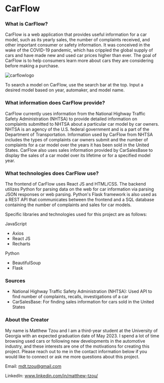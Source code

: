 # CarFlow

### What is CarFlow?
CarFlow is a web application that provides useful information for a car model, such as its yearly sales, the number of complaints received, and other important consumer or safety information. It was conceived in the wake of the COVID-19 pandemic, which has crippled the global supply of cars and have made new and used car prices higher than ever. The goal of CarFlow is to help consumers learn more about cars they are considering before making a purchase.

![carflowlogo](frontend/src/resources/carflowlogowhite.png)

To search a model on CarFlow, use the search bar at the top. Input a desired model based on year, automaker, and model name.

### What information does CarFlow provide?
CarFlow currently uses information from the National Highway Traffic Safety Administration (NHTSA) to provide detailed information on complaints submitted to NHTSA about a particular car model by car owners. NHTSA is an agency of the U.S. federal government and is a part of the Department of Transportation. Information used by CarFlow from NHTSA includes the types of complaints car owners submit and the number of complaints for a car model over the years it has been sold in the United States. CarFlow also uses sales information provided by CarSalesBase to display the sales of a car model over its lifetime or for a specified model year.

### What technologies does CarFlow use?
The frontend of CarFlow uses React JS and HTML/CSS. The backend utilizes Python for parsing data on the web for car information via parsing JSON responses or web parsing. Python's Flask framework is also used as a REST API that communicates between the frontend and a SQL database containing the number of complaints and sales for car models.

Specific libraries and technologies used for this project are as follows:

JavaScript
- Axios
- React JS
- Recharts

Python
- BeautifulSoup
- Flask

### Sources
- National Highway Traffic Safety Administration (NHTSA): Used API to find number of complaints, recalls, investigations of a car
- CarSalesBase: For finding sales information for cars sold in the United States

### About the Creator
My name is Matthew Tzou and I am a third-year student at the University of Georgia with an expected graduation date of May 2023. I spend a lot of time browsing used cars or following new developments in the automotive industry, and these interests are one of the motivations for creating this project. Please reach out to me in the contact information below if you would like to connect or ask me more questions about this project.

Email: mdt.tzou@gmail.com

LinkedIn: www.linkedin.com/in/matthew-tzou/
